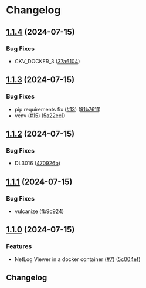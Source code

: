 # Changelog

## [1.1.4](https://github.com/martinadamsUL/netlog-viewer/compare/v1.1.3...v1.1.4) (2024-07-15)


### Bug Fixes

* CKV_DOCKER_3 ([37a6104](https://github.com/martinadamsUL/netlog-viewer/commit/37a6104a5db5d989f54c395756b59c0ca47700c0))

## [1.1.3](https://github.com/martinadamsUL/netlog-viewer/compare/v1.1.2...v1.1.3) (2024-07-15)

### Bug Fixes

- pip requirements fix ([#13](https://github.com/martinadamsUL/netlog-viewer/issues/13)) ([91b7611](https://github.com/martinadamsUL/netlog-viewer/commit/91b7611573a9296fd546b1d5b3c9eb7511f752f7))
- venv ([#15](https://github.com/martinadamsUL/netlog-viewer/issues/15)) ([5a22ec1](https://github.com/martinadamsUL/netlog-viewer/commit/5a22ec151598159b4c33d8f2f849b13025d3ac91))

## [1.1.2](https://github.com/martinadamsUL/netlog-viewer/compare/v1.1.1...v1.1.2) (2024-07-15)

### Bug Fixes

- DL3016 ([470926b](https://github.com/martinadamsUL/netlog-viewer/commit/470926bb82a8d0057f3b7aac8886cc8f3f3d0687))

## [1.1.1](https://github.com/martinadamsUL/netlog-viewer/compare/v1.1.0...v1.1.1) (2024-07-15)

### Bug Fixes

- vulcanize ([fb9c924](https://github.com/martinadamsUL/netlog-viewer/commit/fb9c924fa7a195b1dd124e87fee91fc3dfa597e9))

## [1.1.0](https://github.com/martinadamsUL/netlog-viewer/compare/v1.0.1...v1.1.0) (2024-07-15)

### Features

- NetLog Viewer in a docker container ([#7](https://github.com/martinadamsUL/netlog-viewer/issues/7)) ([5c004ef](https://github.com/martinadamsUL/netlog-viewer/commit/5c004ef7c06e4b0696aca9af394fe39edd8a5613))

## Changelog
